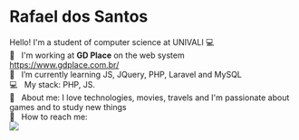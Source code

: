 # Rafael dos Santos

Hello! I'm a student of computer science at UNIVALI :computer:
<br/>
:rocket:  &nbsp; I'm working at **GD Place** on the web system https://www.gdplace.com.br/
<br/> :purple_heart: &nbsp; I’m currently learning JS, JQuery, PHP, Laravel and MySQL
<br/> :computer: &nbsp; My stack: PHP, JS.
<br/> 💬  &nbsp; About me: I love technologies, movies, travels and I'm passionate about games and to study new things
<br/>:email: &nbsp; How to reach me:<br>
<a href="https://www.linkedin.com/in/rafael-dos-santos-6133ab1a0/" target="_blank"><img src="https://img.shields.io/badge/-LinkedIn-%230077B5?style=for-the-badge&logo=linkedin&logoColor=white" target="_blank"></a>
